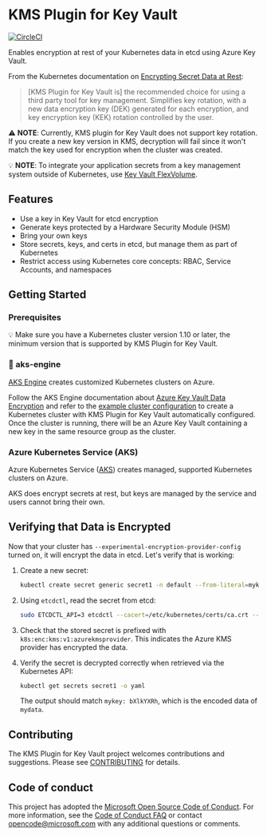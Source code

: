 # KMS Plugin for Key Vault

[![CircleCI](https://circleci.com/gh/Azure/kubernetes-kms/tree/master.svg?style=svg)](https://circleci.com/gh/Azure/kubernetes-kms/tree/master)

Enables encryption at rest of your Kubernetes data in etcd using Azure Key Vault.

From the Kubernetes documentation on [Encrypting Secret Data at Rest]:

> [KMS Plugin for Key Vault is] the recommended choice for using a third party tool for key management. Simplifies key rotation, with a new data encryption key (DEK) generated for each encryption, and key encryption key (KEK) rotation controlled by the user.

⚠️ **NOTE**: Currently, KMS plugin for Key Vault does not support key rotation. If you create a new key version in KMS, decryption will fail since it won't match the key used for encryption when the cluster was created.

💡 **NOTE**: To integrate your application secrets from a key management system outside of Kubernetes, use [Key Vault FlexVolume].

## Features

* Use a key in Key Vault for etcd encryption
* Generate keys protected by a Hardware Security Module (HSM)
* Bring your own keys
* Store secrets, keys, and certs in etcd, but manage them as part of Kubernetes
* Restrict access using Kubernetes core concepts: RBAC, Service Accounts, and namespaces

## Getting Started

### Prerequisites

💡 Make sure you have a Kubernetes cluster version 1.10 or later, the minimum version that is supported by KMS Plugin for Key Vault.

### 🎁 aks-engine

[AKS Engine] creates customized Kubernetes clusters on Azure.

Follow the AKS Engine documentation about [Azure Key Vault Data Encryption] and refer to the [example cluster configuration] to create a Kubernetes cluster with KMS Plugin for Key Vault automatically configured. Once the cluster is running, there will be an Azure Key Vault containing a new key in the same resource group as the cluster.

### Azure Kubernetes Service (AKS)

Azure Kubernetes Service ([AKS]) creates managed, supported Kubernetes clusters on Azure.

AKS does encrypt secrets at rest, but keys are managed by the service and users cannot bring their own.

## Verifying that Data is Encrypted

Now that your cluster has `--experimental-encryption-provider-config` turned on, it will encrypt the data in etcd. Let's verify that is working:

1. Create a new secret:

    ```bash
    kubectl create secret generic secret1 -n default --from-literal=mykey=mydata
    ```

2. Using `etcdctl`, read the secret from etcd:

    ```bash
    sudo ETCDCTL_API=3 etcdctl --cacert=/etc/kubernetes/certs/ca.crt --cert=/etc/kubernetes/certs/etcdclient.crt --key=/etc/kubernetes/certs/etcdclient.key get /registry/secrets/default/secret1
    ```

3. Check that the stored secret is prefixed with `k8s:enc:kms:v1:azurekmsprovider`. This indicates the Azure KMS provider has encrypted the data.

4. Verify the secret is decrypted correctly when retrieved via the Kubernetes API:

    ```bash
    kubectl get secrets secret1 -o yaml
    ```

    The output should match `mykey: bXlkYXRh`, which is the encoded data of `mydata`.

## Contributing

The KMS Plugin for Key Vault project welcomes contributions and suggestions. Please see [CONTRIBUTING](CONTRIBUTING.md) for details.

## Code of conduct

This project has adopted the [Microsoft Open Source Code of Conduct](https://opensource.microsoft.com/codeofconduct/). For more information, see the [Code of Conduct FAQ](https://opensource.microsoft.com/codeofconduct/faq) or contact [opencode@microsoft.com](mailto:opencode@microsoft.com) with any additional questions or comments.


[AKS]: https://azure.microsoft.com/services/kubernetes-service/
[AKS Engine]: https://github.com/Azure/aks-engine
[Azure Key Vault Data Encryption]: https://github.com/Azure/aks-engine/blob/master/docs/topics/features.md#azure-key-vault-data-encryption
[Encrypting Secret Data at Rest]: https://kubernetes.io/docs/tasks/administer-cluster/encrypt-data/#providers
[example cluster configuration]: https://github.com/Azure/aks-engine/blob/master/examples/kubernetes-config/kubernetes-keyvault-encryption.json
[Key Vault FlexVolume]: https://github.com/Azure/kubernetes-keyvault-flexvol
